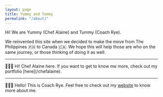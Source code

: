 ```yaml
---
layout: page
title: Yummy and Tummy
permalink: "/about/"
---
```


Hi! We are Yummy (Chef Alaine) and Tummy (Coach Rye). 

We reinvented this site when we decided to make the move from The Philippines 🇵🇭 to Canada 🇨🇦. We hope this will help those are who on the same journey, or those thinking of doing it as well. 
<hr>
👩🏻‍🍳 Hi! Chef Alaine here. If you want to get to know me more, check out my portfolio [here](/chefalaine).
<hr>
👨🏻‍💻 Hello! This is Coach Rye. Feel free to check out my <a href="https://coachrye.github.io/about" target="_blank">website</a> to know more about me. 
